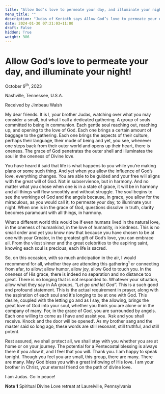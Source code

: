 ```yaml
---
title: "Allow God’s love to permeate your day, and illuminate your night!"
menu_title: ""
description: "Judas of Kerioth says Allow God’s love to permeate your day, and illuminate your night!"
date: 2024-01-30 07:21:03+11:00
draft: False
hidden: True
weight: 386
---
```

# Allow God’s love to permeate your day, and illuminate your night!

October 9<sup>th</sup>, 2023

Nashville, Tennessee, U.S.A.

Received by Jimbeau Walsh  

My dear friends. It is I, your brother Judas, watching over what you may consider a small, but what I call a dedicated gathering. A group of souls committed to being in communion. Each gentle soul reaching out, reaching up, and opening to the love of God. Each one brings a certain amount of baggage to the gathering. Each one brings the aspects of their culture, perhaps their language, their mode of being and yet, you see, whenever one steps back from their outer world and opens up their heart, there is oneness. The grace of God penetrates the outer shell and illuminates the soul in the oneness of Divine love. 

You have heard it said that life is what happens to you while you’re making plans or some such thing. And yet when you allow the influence of God’s love, everything changes. You are able to be guided and your free will aligns with the great will of God. Not in subservience, but in harmony. And no matter what you chose when one is in a state of grace, it will be in harmony and all things will flow smoothly and without struggle. The soul begins to see the workings of God and the angels because, in grace, you allow for the miraculous, as you would call it, to permeate your day, to illuminate your night. When one is in the grace of God, questions dissolve in truth, clarity becomes paramount with all things, in harmony. 
   
What a different world this would be if even humans lived in the natural love, in the oneness of humankind, in the love of humanity, in kindness. This is no small order and yet you know now that because you have chosen to be at one with your Creator, in the greatest gift of God’s love, you can embrace all. From the vilest sinner and the great celebrities to the aspiring saint, knowing each soul is precious, each life is sacred. 
  
So, on this occasion, with so much anticipation in the air, I would recommend for all, whether they are attending this gathering<sup>1</sup> or connecting from afar, to allow; allow humor, allow joy, allow God to touch you. In the oneness of His grace, there is indeed no separation and no distance too great. There is no longing that is not responded to. Whatever your situation, allow what they say in AA groups, *“Let go and let God”.* This is a such good and profound statement. This is  the actual requirement in prayer, along with the aspiration of each soul and it's longing to be at one with God. This desire, coupled with the letting go and as I say, the allowing, brings the great love of God into your soul, whether you think you are alone or in the company of many. For, in the grace of God, you are surrounded by angels. Each one willing to come as I have and assist you. ‘Ask and you shall receive. Knock and the door will be opened’. As my brother sang and the master said so long ago, these words are still resonant, still truthful, and still potent. 
   
Rest assured, we shall protect all, we shall stay with you whether you are at home or on your journey. The potential for a Pentecostal blessing is always there if you allow it, and I feel that you will. Thank you. I am happy to speak tonight. Though you feel you are small, this group, there are many. There are many. May God bless you with a great inflowing of His love. I am your brother in Christ, your eternal friend on the path of divine love.
   
I am Judas. Go in peace!


**Note 1** Spiritual Divine Love retreat at Laurelville, Pennsylvania 